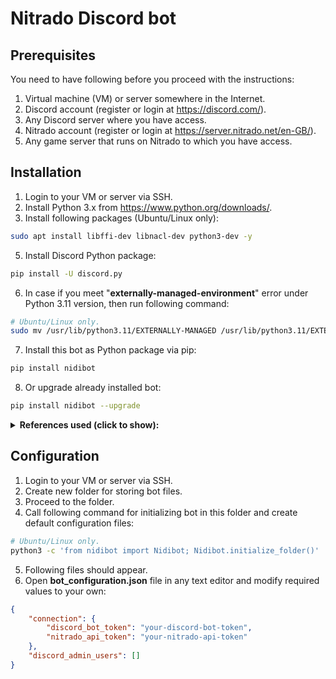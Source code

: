 # Nitrado Discord bot

## Prerequisites

You need to have following before you proceed with the instructions:

1. Virtual machine (VM) or server somewhere in the Internet.
2. Discord account (register or login at <https://discord.com/>).
3. Any Discord server where you have access.
4. Nitrado account (register or login at <https://server.nitrado.net/en-GB/>).
5. Any game server that runs on Nitrado to which you have access.

## Installation

1. Login to your VM or server via SSH.
2. Install Python 3.x from <https://www.python.org/downloads/>.
3. Install following packages (Ubuntu/Linux only):

```bash
sudo apt install libffi-dev libnacl-dev python3-dev -y
```

5. Install Discord Python package:

```bash
pip install -U discord.py
```

6. In case if you meet "**externally-managed-environment**" error under Python 3.11 version, then run following command:

```bash
# Ubuntu/Linux only.
sudo mv /usr/lib/python3.11/EXTERNALLY-MANAGED /usr/lib/python3.11/EXTERNALLY-MANAGED.old
```

7. Install this bot as Python package via pip:

```bash
pip install nidibot
```

8. Or upgrade already installed bot:

```bash
pip install nidibot --upgrade
```

<details>
<summary><b>References used (click to show):</b></summary>
<ul>
<li><a href="https://discordpy.readthedocs.io/en/latest/intro.html">https://discordpy.readthedocs.io/en/latest/intro.html</a></li>
<li><a href="https://stackoverflow.com/questions/75608323/how-do-i-solve-error-externally-managed-environment-every-time-i-use-pip-3">https://stackoverflow.com/questions/75608323/how-do-i-solve-error-externally-managed-environment-every-time-i-use-pip-3</a></li>
</ul>
</details>

## Configuration

1. Login to your VM or server via SSH.
2. Create new folder for storing bot files.
3. Proceed to the folder.
4. Call following command for initializing bot in this folder and create default configuration files:

```bash
# Ubuntu/Linux only.
python3 -c 'from nidibot import Nidibot; Nidibot.initialize_folder()'
```

5. Following files should appear.
6. Open **bot_configuration.json** file in any text editor and modify required values to your own:

```json
{
    "connection": {
        "discord_bot_token": "your-discord-bot-token",
        "nitrado_api_token": "your-nitrado-api-token"
    },
    "discord_admin_users": []
}
```
